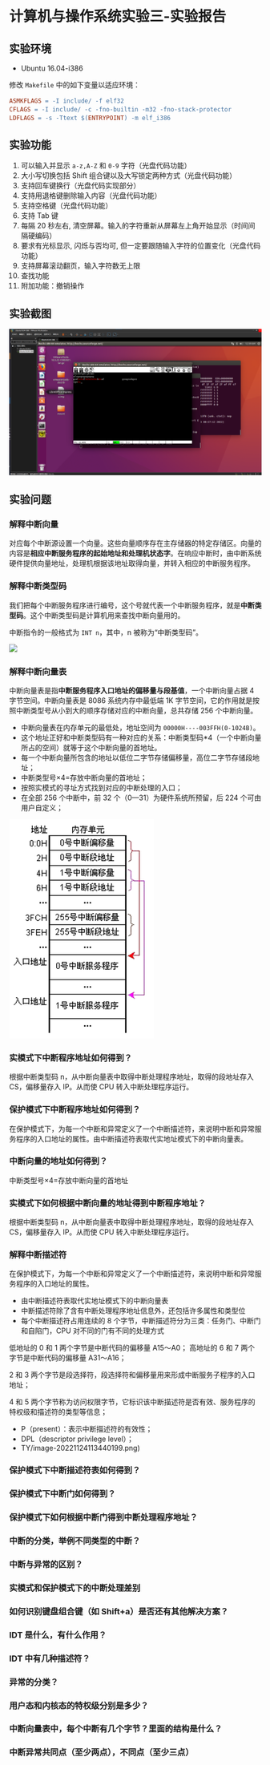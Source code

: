 # 计算机与操作系统实验三-实验报告

## 实验环境

- Ubuntu 16.04-i386

修改 `Makefile` 中的如下变量以适应环境：

```makefile
ASMKFLAGS = -I include/ -f elf32
CFLAGS = -I include/ -c -fno-builtin -m32 -fno-stack-protector
LDFLAGS = -s -Ttext $(ENTRYPOINT) -m elf_i386
```

## 实验功能

1. 可以输入并显示 `a-z,A-Z` 和 `0-9` 字符（光盘代码功能）
2. 大小写切换包括 Shift 组合键以及大写锁定两种方式（光盘代码功能）
3. 支持回车键换行（光盘代码实现部分）
4. 支持用退格键删除输入内容（光盘代码功能）
5. 支持空格键（光盘代码功能）
6. 支持 Tab 键
7. 每隔 20 秒左右, 清空屏幕。输入的字符重新从屏幕左上角开始显示（时间间隔硬编码）
8. 要求有光标显示, 闪烁与否均可, 但⼀定要跟随输入字符的位置变化（光盘代码功能）
9. 支持屏幕滚动翻页，输入字符数无上限
10. 查找功能
11. 附加功能：撤销操作

## 实验截图

![](README/image-20221123170000378.png)

## 实验问题

### 解释中断向量

对应每个中断源设置一个向量。这些向量顺序存在主存储器的特定存储区。向量的内容是**相应中断服务程序的起始地址和处理机状态字**。在响应中断时，由中断系统硬件提供向量地址，处理机根据该地址取得向量，并转入相应的中断服务程序。

### 解释中断类型码

我们把每个中断服务程序进行编号，这个号就代表一个中断服务程序，就是**中断类型码**。这个中断类型码是计算机用来查找中断向量用的。

中断指令的一般格式为 `INT n`，其中，n 被称为“中断类型码”。

![](%E8%AE%A1%E7%AE%97%E6%9C%BA%E4%B8%8E%E6%93%8D%E4%BD%9C%E7%B3%BB%E7%BB%9F%E5%AE%9E%E9%AA%8C%E4%B8%89-%E5%AE%9E%E9%AA%8C%E6%8A%A5%E5%91%8A/image-20221124110307382.png)

### 解释中断向量表

中断向量表是指**中断服务程序入口地址的偏移量与段基值**，一个中断向量占据 4 字节空间。中断向量表是 8086 系统内存中最低端 1K 字节空间，它的作用就是按照中断类型号从小到大的顺序存储对应的中断向量，总共存储 256 个中断向量。

- 中断向量表在内存单元的最低处，地址空间为 `00000H----003FFH(0-1024B)`。
- 这个地址正好和中断类型码有一种对应的关系：中断类型码*4（一个中断向量所占的空间）就等于这个中断向量的首地址。
- 每一个中断向量所包含的地址以低位二字节存储偏移量，高位二字节存储段地址；
- 中断类型号×4=存放中断向量的首地址；
- 按照实模式的寻址方式找到对应的中断处理的入口；
- 在全部 256 个中断中，前 32 个（0—31）为硬件系统所预留，后 224 个可由用户自定义；

![](README/image-20221124110545727.png)

### 实模式下中断程序地址如何得到？

根据中断类型码 n，从中断向量表中取得中断处理程序地址，取得的段地址存入 CS，偏移量存入 IP。从而使 CPU 转入中断处理程序运行。

### 保护模式下中断程序地址如何得到？

在保护模式下，为每一个中断和异常定义了一个中断描述符，来说明中断和异常服务程序的入口地址的属性。由中断描述符表取代实地址模式下的中断向量表。

### 中断向量的地址如何得到？

中断类型号×4=存放中断向量的首地址

### 实模式下如何根据中断向量的地址得到中断程序地址？

根据中断类型码 n，从中断向量表中取得中断处理程序地址，取得的段地址存入 CS，偏移量存入 IP。从而使 CPU 转入中断处理程序运行。

### 解释中断描述符

在保护模式下，为每一个中断和异常定义了一个中断描述符，来说明中断和异常服务程序的入口地址的属性。

- 由中断描述符表取代实地址模式下的中断向量表
- 中断描述符除了含有中断处理程序地址信息外，还包括许多属性和类型位
- 每个中断描述符占用连续的 8 个字节，中断描述符分为三类：任务门、中断门和自陷门，CPU 对不同的门有不同的处理方式

低地址的 0 和 1 两个字节是中断代码的偏移量 A15～A0； 高地址的 6 和 7 两个字节是中断代码的偏移量 A31～A16；

2 和 3 两个字节是段选择符，段选择符和偏移量用来形成中断服务子程序的入口地址；

4 和 5 两个字节称为访问权限字节，它标识该中断描述符是否有效、服务程序的特权级和描述符的类型等信息；

- P（present）：表示中断描述符的有效性；
- DPL（descriptor privilege level）；
- TY/image-20221124113440199.png)

### 保护模式下中断描述符表如何得到？

### 保护模式下中断门如何得到？

### 保护模式下如何根据中断门得到中断处理程序地址？

### 中断的分类，举例不同类型的中断？

### 中断与异常的区别？

### 实模式和保护模式下的中断处理差别

### 如何识别键盘组合键（如 Shift+a）是否还有其他解决方案？

### IDT 是什么，有什么作用？

### IDT 中有几种描述符？

### 异常的分类？

### 用户态和内核态的特权级分别是多少？

### 中断向量表中，每个中断有几个字节？里面的结构是什么？

### 中断异常共同点（至少两点），不同点（至少三点）